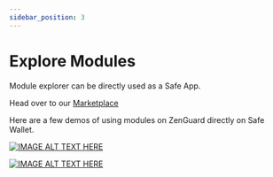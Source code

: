 ```yaml
---
sidebar_position: 3
---
```


# Explore Modules

Module explorer can be directly used as a Safe App.

Head over to our [Marketplace](https://app.safe.global/share/safe-app?appUrl=https://explore.zenguard.xyz&chain=sep)

Here are a few demos of using modules on ZenGuard directly on Safe Wallet.

[![IMAGE ALT TEXT HERE](https://img.youtube.com/vi/myIRwe1k3y8/0.jpg)](https://www.youtube.com/watch?v=myIRwe1k3y8)

[![IMAGE ALT TEXT HERE](https://img.youtube.com/vi/wN7K_cafzcc/0.jpg)](https://www.youtube.com/watch?v=wN7K_cafzcc)

